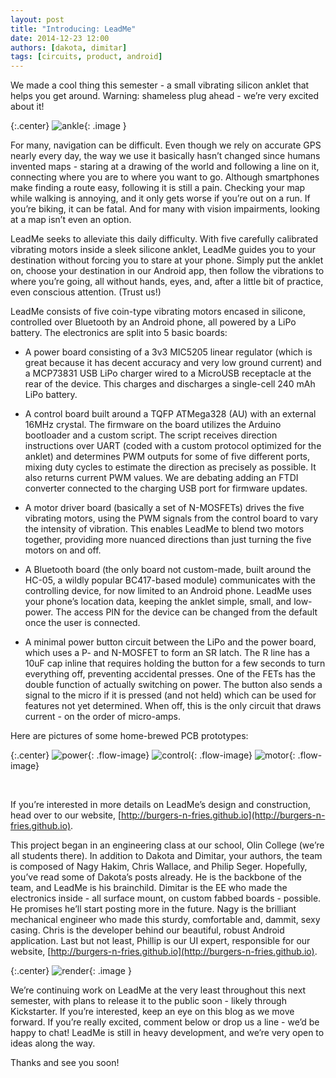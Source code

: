 ```yaml
---
layout: post
title: "Introducing: LeadMe"
date: 2014-12-23 12:00
authors: [dakota, dimitar]
tags: [circuits, product, android]
---
```


  We made a cool thing this semester - a small vibrating silicon anklet that helps you get around.  Warning: shameless plug ahead - we’re very excited about it!

{:.center}
![ankle]({{site.url}}/assets/leadme-ankle.jpg){: .image }

  For many, navigation can be difficult. Even though we rely on accurate GPS nearly every day, the way we use it basically hasn’t changed since humans invented maps - staring at a drawing of the world and following a line on it, connecting where you are to where you want to go. Although smartphones make finding a route easy, following it is still a pain. Checking your map while walking is annoying, and it only gets worse if you’re out on a run.  If you’re biking, it can be fatal. And for many with vision impairments, looking at a map isn’t even an option.

  LeadMe seeks to alleviate this daily difficulty. With five carefully calibrated vibrating motors inside a sleek silicone anklet, LeadMe guides you to your destination without forcing you to stare at your phone. Simply put the anklet on, choose your destination in our Android app, then follow the vibrations to where you’re going, all without hands, eyes, and, after a little bit of practice, even conscious attention.  (Trust us!)

  LeadMe consists of five coin-type vibrating motors encased in silicone, controlled over Bluetooth by an Android phone, all powered by a LiPo battery. The electronics are split into 5 basic boards:

  * A power board consisting of a 3v3 MIC5205 linear regulator (which is great because it has decent accuracy and very low ground current) and a MCP73831 USB LiPo charger wired to a MicroUSB receptacle at the rear of the device. This charges and discharges a single-cell 240 mAh LiPo battery.

  * A control board built around a TQFP ATMega328 (AU) with an external 16MHz crystal.  The firmware on the board utilizes the Arduino bootloader and a custom script. The script receives direction instructions over UART (coded with a custom protocol optimized for the anklet) and determines PWM outputs for some of five different ports, mixing duty cycles to estimate the direction as precisely as possible. It also returns current PWM values.  We are debating adding an FTDI converter connected to the charging USB port for firmware updates.

  * A motor driver board (basically a set of N-MOSFETs) drives the five vibrating motors, using the PWM signals from the control board to vary the intensity of vibration. This enables LeadMe to blend two motors together, providing more nuanced directions than just turning the five motors on and off.

  * A Bluetooth board (the only board not custom-made, built around the HC-05, a wildly popular BC417-based module) communicates with the controlling device, for now limited to an Android phone. LeadMe uses your phone’s location data, keeping the anklet simple, small, and low-power.  The access PIN for the device can be changed from the default once the user is connected.

  * A minimal power button circuit between the LiPo and the power board, which uses a P- and N-MOSFET to form an SR latch.  The R line has a 10uF cap inline that requires holding the button for a few seconds to turn everything off, preventing accidental presses.  One of the FETs has the double function of actually switching on power.  The button also sends a signal to the micro if it is pressed (and not held) which can be used for features not yet determined.  When off, this is the only circuit that draws current - on the order of micro-amps.

  Here are pictures of some home-brewed PCB prototypes:

{:.center}
![power]({{site.url}}/assets/leadme-power.jpg){: .flow-image}
![control]({{site.url}}/assets/leadme-control.jpg){: .flow-image}
![motor]({{site.url}}/assets/leadme-motor.jpg){: .flow-image}

<!-- hacky, but it works -->
<br style="clear:both;" />

If you’re interested in more details on LeadMe’s design and construction, head over to our website, [http://burgers-n-fries.github.io](http://burgers-n-fries.github.io).

  This project began in an engineering class at our school, Olin College (we’re all students there). In addition to Dakota and Dimitar, your authors, the team is composed of Nagy Hakim, Chris Wallace, and Philip Seger. Hopefully, you’ve read some of Dakota’s posts already.  He is the backbone of the team, and LeadMe is his brainchild.  Dimitar is the EE who made the electronics inside - all surface mount, on custom fabbed boards - possible.  He promises he’ll start posting more in the future. Nagy is the brilliant mechanical engineer who made this sturdy, comfortable and, dammit, sexy casing.  Chris is the developer behind our beautiful, robust Android application.  Last but not least, Phillip is our UI expert, responsible for our website, [http://burgers-n-fries.github.io](http://burgers-n-fries.github.io).

{:.center}
![render]({{site.url}}/assets/leadme-render.jpg){: .image }

  We’re continuing work on LeadMe at the very least throughout this next semester, with plans to release it to the public soon - likely through Kickstarter. If you’re interested, keep an eye on this blog as we move forward.  If you’re really excited, comment below or drop us a line - we’d be happy to chat! LeadMe is still in heavy development, and we’re very open to ideas along the way.

  Thanks and see you soon!
